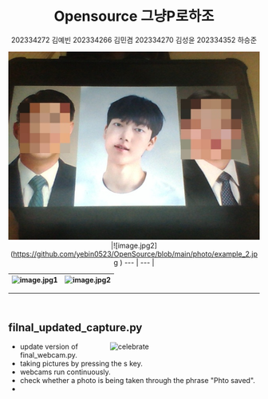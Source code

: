 <header>

# Opensource 그냥P로하조

202334272 김예빈 202334266 김민겸  202334270 김성윤 202334352 하승준

![image.jpg1](https://github.com/yebin0523/OpenSource/blob/main/photo/example_1.jpg) |![image.jpg2]
(https://github.com/yebin0523/OpenSource/blob/main/photo/example_2.jpg )
--- | --- | 

![image.jpg1](https://steemitimages.com/0x0/https://static.tasteem.io/uploads/image/image/7289/content_994dbe3f-631b-4f76-9ee1-751c87c668dd.jpeg) |![image.jpg2](https://steemitimages.com/0x0/https://static.tasteem.io/uploads/image/image/7293/content_994dbe3f-631b-4f76-9ee1-751c87c668dd.jpeg)
--- | --- | 

***
</header>


## filnal_updated_capture.py
<img src=https://octodex.github.com/images/collabocats.jpg alt=celebrate width=300 align=right>

- update version of final_webcam.py.
- taking pictures by pressing the s key.
- webcams run continuously.
- check whether a photo is being taken through the phrase "Phto saved".
- 
